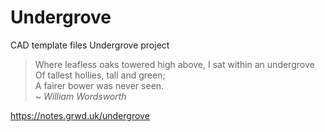 # Undergrove

CAD template files Undergrove project

> Where leafless oaks towered high above, I sat within an undergrove Of tallest hollies, tall and green;<br>A fairer bower was never seen.  
~ _William Wordsworth_

<https://notes.grwd.uk/undergrove>
